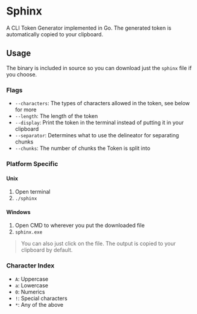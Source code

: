 # Sphinx
A CLI Token Generator implemented in Go. The generated token is automatically copied to your clipboard.

## Usage
The binary is included in source so you can download just the `sphinx` file if you choose.

### Flags
- `--characters`: The types of characters allowed in the token, see below for more
- `--length`: The length of the token
- `--display`: Print the token in the terminal instead of putting it in your clipboard
- `--separator`: Determines what to use the delineator for separating chunks
- `--chunks`: The number of chunks the Token is split into

### Platform Specific
#### Unix
1. Open terminal
2. `./sphinx`

#### Windows
1. Open CMD to wherever you put the downloaded file
2. `sphinx.exe`

> You can also just click on the file. The output is copied to your clipboard by default.

### Character Index
- `A`: Uppercase
- `a`: Lowercase
- `0`: Numerics
- `!`: Special characters
- `*`: Any of the above
